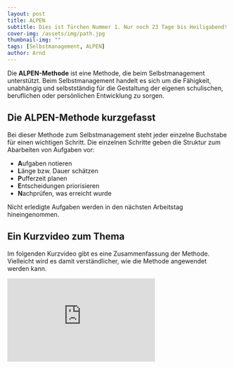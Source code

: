 ```yaml
---
layout: post
title: ALPEN
subtitle: Dies ist Türchen Nummer 1. Nur noch 23 Tage bis Heiligabend!
cover-img: /assets/img/path.jpg
thumbnail-img: ""
tags: [Selbstmanagement, ALPEN]
author: Arnd
---
```


Die **ALPEN-Methode** ist eine Methode, die beim Selbstmanagement unterstützt. Beim Selbstmanagement handelt es sich um die Fähigkeit, unabhängig und selbstständig für die Gestaltung der eigenen schulischen, beruflichen oder persönlichen Entwicklung zu sorgen.

## Die ALPEN-Methode kurzgefasst

Bei dieser Methode zum Selbstmanagement steht jeder einzelne Buchstabe für einen wichtigen Schritt. Die einzelnen Schritte geben die Struktur zum Abarbeiten von Aufgaben vor:

* **A**ufgaben notieren
* **L**änge bzw. Dauer schätzen
* **P**ufferzeit planen
* **E**ntscheidungen priorisieren
* **N**achprüfen, was erreicht wurde

Nicht erledigte Aufgaben werden in den nächsten Arbeitstag hineingenommen.

## Ein Kurzvideo zum Thema

Im folgenden Kurzvideo gibt es eine Zusammenfassung der Methode. Vielleicht wird es damit verständlicher, wie die Methode angewendet werden kann.

<iframe width="336" height="189" src="https://www.youtube.com/embed/TGJiaX-Ase0?si=HscM_0Fj8TC16UP7" title="YouTube video player" frameborder="0" allow="accelerometer; autoplay; clipboard-write; encrypted-media; gyroscope; picture-in-picture; web-share" referrerpolicy="strict-origin-when-cross-origin" allowfullscreen></iframe>